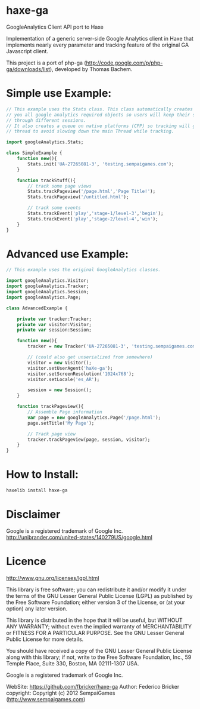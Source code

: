 haxe-ga
=======

GoogleAnalytics Client API port to Haxe

Implementation of a generic server-side Google Analytics client in Haxe that implements nearly every parameter and tracking feature of the original GA Javascript client.

This project is a port of php-ga (http://code.google.com/p/php-ga/downloads/list), developed by Thomas Bachem.

Simple use Example:
=======

```haxe
// This example uses the Stats class. This class automatically creates and persists for
// you all google analytics required objects so users will keep their statistics identities
// through different sessions.
// It also creates a queue on native platforms (CPP) so tracking will goes on a separate
// thread to avoid slowing down the main Thread while tracking.

import googleAnalytics.Stats;

class SimpleExample {
	function new(){
		Stats.init('UA-27265081-3', 'testing.sempaigames.com');
	}

	function trackStuff(){
		// track some page views
		Stats.trackPageview('/page.html','Page Title!');
		Stats.trackPageview('/untitled.html');

		// track some events
		Stats.trackEvent('play','stage-1/level-3','begin');
		Stats.trackEvent('play','stage-2/level-4','win');
	}
}

```

Advanced use Example:
=======

```haxe
// This example uses the original GoogleAnalytics classes.

import googleAnalytics.Visitor;
import googleAnalytics.Tracker;
import googleAnalytics.Session;
import googleAnalytics.Page;

class AdvancedExample {

	private var tracker:Tracker;
	private var visitor:Visitor;
	private var session:Session;

	function new(){
		tracker = new Tracker('UA-27265081-3', 'testing.sempaigames.com');

		// (could also get unserialized from somewhere)
		visitor = new Visitor();
		visitor.setUserAgent('haXe-ga');
		visitor.setScreenResolution('1024x768');
		visitor.setLocale('es_AR');

		session = new Session();
	}

	function trackPageview(){	
		// Assemble Page information
		var page = new googleAnalytics.Page('/page.html');
		page.setTitle('My Page');

		// Track page view
		tracker.trackPageview(page, session, visitor);
	}
}

```

How to Install:
=======

```bash
haxelib install haxe-ga
```

Disclaimer
=======

Google is a registered trademark of Google Inc.
http://unibrander.com/united-states/140279US/google.html

Licence
=======
http://www.gnu.org/licenses/lgpl.html

This library is free software; you can redistribute it and/or
modify it under the terms of the GNU Lesser General Public
License (LGPL) as published by the Free Software Foundation; either
version 3 of the License, or (at your option) any later version.
  
This library is distributed in the hope that it will be useful,
but WITHOUT ANY WARRANTY; without even the implied warranty of
MERCHANTABILITY or FITNESS FOR A PARTICULAR PURPOSE. See the GNU
Lesser General Public License for more details.
  
You should have received a copy of the GNU Lesser General Public
License along with this library; if not, write to the Free Software
Foundation, Inc., 59 Temple Place, Suite 330, Boston, MA 02111-1307 USA.
  
Google is a registered trademark of Google Inc.


  WebSite: https://github.com/fbricker/haxe-ga
   Author: Federico Bricker
copyright: Copyright (c) 2012 SempaiGames (http://www.sempaigames.com)

